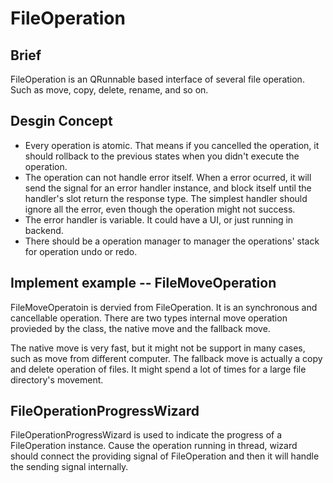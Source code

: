# FileOperation

## Brief
FileOperation is an QRunnable based interface of several file operation. Such as move, copy, delete, rename, and so on.

## Desgin Concept
- Every operation is atomic. That means if you cancelled the operation, it should rollback to the previous states when you didn't execute the operation.
- The operation can not handle error itself. When a error ocurred, it will send the signal for an error handler instance, and block itself until the handler's slot return the response type. The simplest handler should ignore all the error, even though the operation might not success.
-  The error handler is variable. It could have a UI, or just running in backend.
-  There should be a operation manager to manager the operations' stack for operation undo or redo.

## Implement example -- FileMoveOperation
FileMoveOperatoin is dervied from FileOperation. It is an synchronous and cancellable operation. There are two types internal move operation provieded by the class, the native move and the fallback move.

The native move is very fast, but it might not be support in many cases, such as move from different computer. The fallback move is actually a copy and delete operation of files. It might spend a lot of times for a large file directory's movement.

## FileOperationProgressWizard
FileOperationProgressWizard is used to indicate the progress of a FileOperation instance. Cause the operation running in thread, wizard should connect the providing signal of FileOperation and then it will handle the sending signal internally.